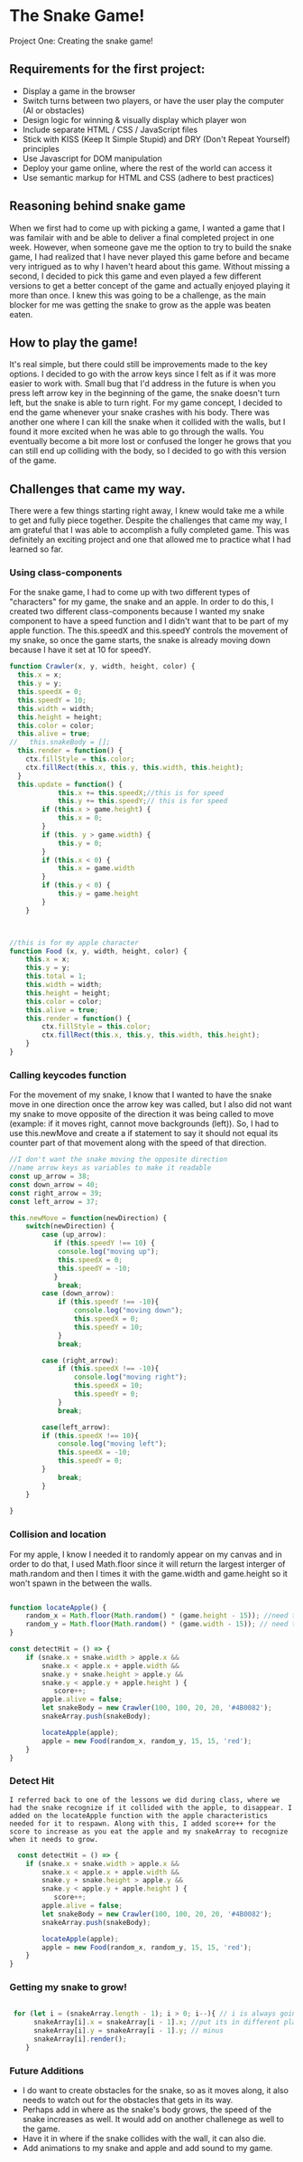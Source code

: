 # The Snake Game!
Project One: Creating the snake game!

## Requirements for the first project:
- Display a game in the browser
- Switch turns between two players, or have the user play the computer (AI or obstacles)
- Design logic for winning & visually display which player won
- Include separate HTML / CSS / JavaScript files
- Stick with KISS (Keep It Simple Stupid) and DRY (Don't Repeat Yourself) principles
- Use Javascript for DOM manipulation
- Deploy your game online, where the rest of the world can access it
- Use semantic markup for HTML and CSS (adhere to best practices)

## Reasoning behind snake game

When we first had to come up with picking a game, I wanted a game that I was familair with and be able to deliver a final completed project in one week. However, when someone gave me the option to try to build the snake game, I had realized that I have never played this game before and became very intrigued as to why I haven't heard about this game. Without missing a second, I decided to pick this game and even played a few different versions to get a better concept of the game and actually enjoyed playing it more than once. I knew this was going to be a challenge, as the main blocker for me was getting the snake to grow as the apple was beaten eaten. 

## How to play the game!

It's real simple, but there could still be improvements made to the key options. I decided to go with the arrow keys since I felt as if it was more easier to work with. Small bug that I'd address in the future is when you press left arrow key in the beginning of the game, the snake doesn't turn left, but the snake is able to turn right. For my game concept, I decided to end the game whenever your snake crashes with his body. There was another one where I can kill the snake when it collided with the walls, but I found it more excited when he was able to go through the walls. You eventually become a bit more lost or confused the longer he grows that you can still end up colliding with the body, so I decided to go with this version of the game.

## Challenges that came my way.

There were a few things starting right away, I knew would take me a while to get and fully piece together. Despite the challenges that came my way, I am grateful that I was able to accomplish a fully completed game. This was definitely an exciting project and one that allowed me to practice what I had learned so far.

### Using class-components 

For the snake game, I had to come up with two different types of "characters" for my game, the snake and an apple. In order to do this, I created two different class-components because I wanted my snake component to have a speed function and I didn't want that to be part of my apple function. The this.speedX and this.speedY controls the movement of my snake, so once the game starts, the snake is already moving down because I have it set at 10 for speedY.

```javascript
function Crawler(x, y, width, height, color) {
  this.x = x;
  this.y = y;
  this.speedX = 0;
  this.speedY = 10;
  this.width = width;
  this.height = height;
  this.color = color;
  this.alive = true;
//   this.snakeBody = [];
  this.render = function() {
    ctx.fillStyle = this.color;
    ctx.fillRect(this.x, this.y, this.width, this.height);
  }
  this.update = function() {
            this.x += this.speedX;//this is for speed
            this.y += this.speedY;// this is for speed
        if (this.x > game.height) {
            this.x = 0;
        } 
        if (this. y > game.width) {
            this.y = 0;
        } 
        if (this.x < 0) {
            this.x = game.width
        } 
        if (this.y < 0) {
            this.y = game.height
        }    
    }   



//this is for my apple character
function Food (x, y, width, height, color) {
    this.x = x;
    this.y = y;
    this.total = 1;
    this.width = width;
    this.height = height;
    this.color = color;
    this.alive = true;
    this.render = function() {
        ctx.fillStyle = this.color;
        ctx.fillRect(this.x, this.y, this.width, this.height);
    }
}

```

### Calling keycodes function

For the movement of my snake, I know that I wanted to have the snake move in one direction once the arrow key was called, but I also did not want my snake to move opposite of the direction it was being called to move (example: if it moves right, cannot move backgrounds (left)). So, I had to use this.newMove and create a if statement to say it should not equal its counter part of that movement along with the speed of that direction.

```javascript
//I don't want the snake moving the opposite direction
//name arrow keys as variables to make it readable
const up_arrow = 38;
const down_arrow = 40;
const right_arrow = 39;
const left_arrow = 37;

this.newMove = function(newDirection) {
    switch(newDirection) {
        case (up_arrow):
           if (this.speedY !== 10) {
            console.log("moving up");
            this.speedX = 0;
            this.speedY = -10;
           }
            break;
        case (down_arrow):
            if (this.speedY !== -10){
                console.log("moving down");
                this.speedX = 0; 
                this.speedY = 10;
            }
            break;

        case (right_arrow):
            if (this.speedX !== -10){
                console.log("moving right");
                this.speedX = 10;
                this.speedY = 0;
            }
            break;

        case(left_arrow):
        if (this.speedX !== 10){
            console.log("moving left");
            this.speedX = -10;
            this.speedY = 0;  
        }
            break;  
        }
    }
  
}


```

### Collision and location

For my apple, I know I needed it to randomly appear on my canvas and in order to do that, I used Math.floor since it will return the largest interger of math.random and then I times it with the game.width and game.height so it won't spawn in the between the walls.

``` javascript

function locateApple() {
    random_x = Math.floor(Math.random() * (game.height - 15)); //need to take the height number
    random_y = Math.floor(Math.random() * (game.width - 15)); // need to take the width number   
}    

const detectHit = () => {
    if (snake.x + snake.width > apple.x &&
        snake.x < apple.x + apple.width &&
        snake.y + snake.height > apple.y &&
        snake.y < apple.y + apple.height ) { 
           score++;
        apple.alive = false;
        let snakeBody = new Crawler(100, 100, 20, 20, '#4B0082');
        snakeArray.push(snakeBody);

        locateApple(apple);
        apple = new Food(random_x, random_y, 15, 15, 'red');
    }
}  

```

  ### Detect Hit
    I referred back to one of the lessons we did during class, where we had the snake recognize if it collided with the apple, to disappear. I added on the locateApple function with the apple characteristics needed for it to respawn. Along with this, I added score++ for the score to increase as you eat the apple and my snakeArray to recognize when it needs to grow.

```javascript
  const detectHit = () => {
    if (snake.x + snake.width > apple.x &&
        snake.x < apple.x + apple.width &&
        snake.y + snake.height > apple.y &&
        snake.y < apple.y + apple.height ) { 
           score++;
        apple.alive = false;
        let snakeBody = new Crawler(100, 100, 20, 20, '#4B0082');
        snakeArray.push(snakeBody);

        locateApple(apple);
        apple = new Food(random_x, random_y, 15, 15, 'red');
    }
} 
```

### Getting my snake to grow!

``` javascript

 for (let i = (snakeArray.length - 1); i > 0; i--){ // i is always going to start at 0
      snakeArray[i].x = snakeArray[i - 1].x; //put its in different place in the array 
      snakeArray[i].y = snakeArray[i - 1].y; // minus    
      snakeArray[i].render();  
    } 

```
### Future Additions

- I do want to create obstacles for the snake, so as it moves along, it also needs to watch out for the obstacles that gets in its way. 
- Perhaps add in where as the snake's body grows, the speed of the snake increases as well. It would add on another challenege as well to the game. 
- Have it in where if the snake collides with the wall, it can also die. 
- Add animations to my snake and apple and add sound to my game. 